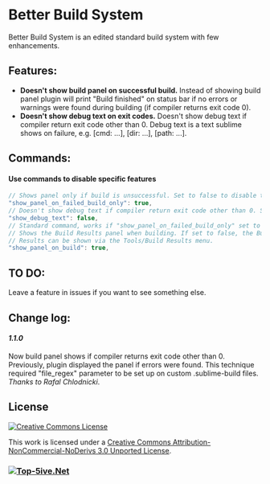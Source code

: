 Better Build System
===================

Better Build System is an edited standard build system with few enhancements.

Features:
---------
  - **Doesn't show build panel on successful build.** Instead of showing build panel plugin will print "Build finished" on status bar if no errors or warnings were found during building (if compiler returns exit code 0).
  - **Doesn't show debug text on exit codes.** Doesn't show debug text if compiler return exit code other than 0. Debug text is a text sublime shows on failure, e.g. [cmd: ...], [dir: ...], [path: ...].

Commands:
---------
#### Use commands to disable specific features
```javascript
// Shows panel only if build is unsuccessful. Set to false to disable this feature.
"show_panel_on_failed_build_only": true,
// Doesn't show debug text if compiler return exit code other than 0. Set to false to disable this feature.
"show_debug_text": false,
// Standard command, works if "show_panel_on_failed_build_only" set to "false":
// Shows the Build Results panel when building. If set to false, the Build
// Results can be shown via the Tools/Build Results menu.
"show_panel_on_build": true,
```

TO DO:
------
Leave a feature in issues if you want to see something else.

Change log:
-----------
#### *1.1.0*
Now build panel shows if compiler returns exit code other than 0. Previously, plugin displayed the panel if errors were found. This technique required "file_regex" parameter to be set up on custom .sublime-build files. *Thanks to Rafal Chlodnicki*.

License
----
[![Creative Commons License](http://i.creativecommons.org/l/by-nc-nd/3.0/88x31.png "Creative Commons Attribution-NonCommercial-NoDerivs 3.0 Unported License")](http://creativecommons.org/licenses/by-nc-nd/3.0/deed.en_US)

This work is licensed under a [Creative Commons Attribution-NonCommercial-NoDerivs 3.0 Unported License](http://creativecommons.org/licenses/by-nc-nd/3.0/deed.en_US).

### [![Top-5ive.Net](http://top-5ive.net/images/logo.png "Top-5ive.Net")](http://top-5ive.net/)